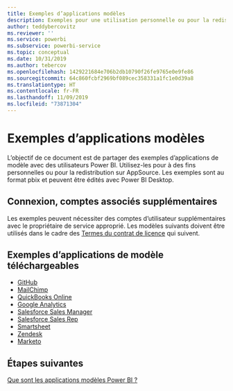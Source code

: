 ```yaml
---
title: Exemples d’applications modèles
description: Exemples pour une utilisation personnelle ou pour la redistribution en tant qu’application AppSource Power BI
author: teddybercovitz
ms.reviewer: ''
ms.service: powerbi
ms.subservice: powerbi-service
ms.topic: conceptual
ms.date: 10/31/2019
ms.author: tebercov
ms.openlocfilehash: 1429221684e706b2db10790f26fe9765e0e9fe86
ms.sourcegitcommit: 64c860fcbf2969bf089cec358331a1fc1e0d39a8
ms.translationtype: HT
ms.contentlocale: fr-FR
ms.lasthandoff: 11/09/2019
ms.locfileid: "73871304"
---
```

# <a name="template-apps-samples"></a>Exemples d’applications modèles

L’objectif de ce document est de partager des exemples d’applications de modèle avec des utilisateurs Power BI. Utilisez-les pour à des fins personnelles ou pour la redistribution sur AppSource. Les exemples sont au format pbix et peuvent être édités avec Power BI Desktop.

## <a name="connection-additional-related-accounts"></a>Connexion, comptes associés supplémentaires

Les exemples peuvent nécessiter des comptes d’utilisateur supplémentaires avec le propriétaire de service approprié.  Les modèles suivants doivent être utilisés dans le cadre des [Termes du contrat de licence](https://templateapps.blob.core.windows.net/sampletemplateapps/Sample-Templates-for-app-on-appsource.pdf) qui suivent.

## <a name="downloadable-template-apps-samples"></a>Exemples d’applications de modèle téléchargeables

* [GitHub](https://templateapps.blob.core.windows.net/sampletemplateapps/GitHub.pbix)
* [MailChimp](https://templateapps.blob.core.windows.net/sampletemplateapps/MailChimp.pbix)
* [QuickBooks Online](https://templateapps.blob.core.windows.net/sampletemplateapps/QuickBooksOnline.pbix)
* [Google Analytics](https://templateapps.blob.core.windows.net/sampletemplateapps/GoogleAnalytics.pbix)
* [Salesforce Sales Manager](https://templateapps.blob.core.windows.net/sampletemplateapps/SalesforceSalesManager.pbix)
* [Salesforce Sales Rep](https://templateapps.blob.core.windows.net/sampletemplateapps/SalesforceSalesRep.pbix)
* [Smartsheet](https://templateapps.blob.core.windows.net/sampletemplateapps/Smartsheet.pbix)
* [Zendesk](https://templateapps.blob.core.windows.net/sampletemplateapps/Zendesk.pbix)
* [Marketo](https://templateapps.blob.core.windows.net/sampletemplateapps/Marketo.pbix)

## <a name="next-steps"></a>Étapes suivantes

[Que sont les applications modèles Power BI ?](service-template-apps-overview.md)
